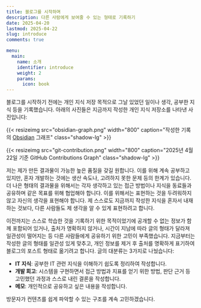 ```yaml
---
title: 블로그를 시작하며
description: 다른 사람에게 보여줄 수 있는 형태로 기록하기
date: 2025-04-20
lastmod: 2025-04-22
slug: introduce
comments: true

menu:
  main:
    name: 소개
    identifier: introduce
    weight: 2
    params:
      icon: book
---
```


블로그를 시작하기 전에는 개인 지식 저장 목적으로 그날 있었던 일이나 생각, 공부한 지식 등을 기록했습니다. 아래의 사진들은 지금까지 작성한 개인 지식 저장소를 나타낸 사진입니다:

{{< resizeimg src="obsidian-graph.png" width="800" caption="작성한 기록의 [Obsidian](https://obsidian.md/) 그래프" class="shadow-lg" >}}

{{< resizeimg src="git-contribution.png" width="800" caption="2025년 4월 22일 기준 GitHub Contributions Graph" class="shadow-lg" >}}

저는 제가 만든 결과물이 가능한 높은 품질을 갖길 원합니다. 이를 위해 계속 공부하고 있지만, 혼자 개발하는 것에는 생산 속도나, 고려하지 못한 문제 등의 한계가 있습니다. 더 나은 형태의 결과물을 위해서는 각자 생각하고 있는 접근 방법이나 지식을 동료들과 공유하며 같은 목표를 위해 협업해야 합니다. 이를 위해서는 표현하는 것을 두려워하지 않고 자신의 생각을 표현해야 합니다. 제 스스로도 지금까지 작성한 지식을 혼자서 내재하는 것보다, 다른 사람들도 제 생각을 알 수 있게 표현하려고 합니다.

이전까지는 스스로 학습한 것을 기록하기 위한 목적이었기에 공개할 수 없는 정보가 함께 포함되어 있거나, 출처가 명확하지 않거나, 시간이 지남에 따라 글의 형태가 달라져 일관성이 떨어지는 등 다른 사람들에게 공유하기 위한 고민이 부족했습니다. 지금부터는 작성한 글의 형태를 일관성 있게 맞추고, 개인 정보를 제거 후 출처를 명확하게 표기하여 블로그의 포스트 형태로 옮기려고 합니다. 글의 대분류는 3가지로 나눴습니다:

- **IT 지식**: 공부한 IT 관련 지식을 이해하기 쉽도록 정리하여 작성합니다.
- **개발 회고**: 시스템을 구현하면서 접근 방법과 지표를 얻기 위한 방법, 판단 근거 등 고민했던 과정과 스스로 내린 결론을 작성합니다.
- **메모**: 개인적으로 공유하고 싶은 내용을 작성합니다.

방문자가 컨텐츠를 쉽게 파악할 수 있는 구조를 계속 고민하겠습니다.
